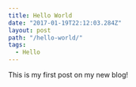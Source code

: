 ```yaml
---
title: Hello World
date: "2017-01-19T22:12:03.284Z"
layout: post
path: "/hello-world/"
tags:
  - Hello
---
```


This is my first post on my new blog! 